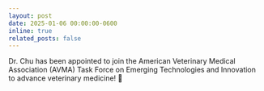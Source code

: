```yaml
---
layout: post
date: 2025-01-06 00:00:00-0600
inline: true
related_posts: false
---
```


Dr. Chu has been appointed to join the American Veterinary Medical Association (AVMA) Task Force on Emerging Technologies and Innovation to advance veterinary medicine! 🎉
